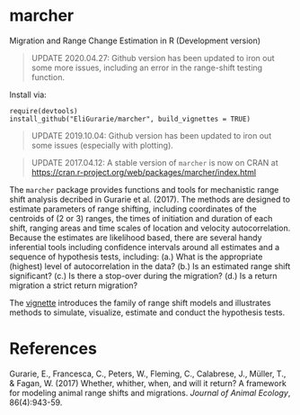 # marcher
Migration and Range Change Estimation in R (Development version)

> UPDATE 2020.04.27: Github version has been updated to iron out some more issues, including an error in the range-shift testing function.  

Install via:

```
require(devtools)
install_github("EliGurarie/marcher", build_vignettes = TRUE)
```

> UPDATE 2019.10.04: Github version has been updated to iron out some issues (especially with plotting).  


> UPDATE 2017.04.12: A stable version of `marcher` is now on CRAN at https://cran.r-project.org/web/packages/marcher/index.html

The `marcher` package provides functions and tools for mechanistic range shift analysis decribed in Gurarie et al. (2017).  The methods are designed to estimate parameters of range shifting, including coordinates of the centroids of (2 or 3) ranges, the times of initiation and duration of each shift, ranging areas and time scales of location and velocity autocorrelation.  Because the estimates are likelihood based, there are several handy inferential tools including confidence intervals around all estimates and a sequence of hypothesis tests, including: (a.) What is the appropriate (highest) level of autocorrelation in the data? (b.) Is an estimated range shift significant? (c.) Is there a stop-over during the migration? (d.) Is a return migration a strict return migration? 
 
The [vignette](https://htmlpreview.github.io/?https://github.com/EliGurarie/marcher/blob/master/inst/doc/marcher.html) introduces the family of range shift models and illustrates methods to simulate, visualize, estimate and conduct the hypothesis tests. 


# References

Gurarie, E., Francesca, C.,  Peters, W., Fleming, C., Calabrese, J., Müller, T., & Fagan, W. (2017) Whether, whither, when, and will it return? A framework for modeling animal range shifts and migrations. *Journal of Animal Ecology*, 86(4):943-59.
